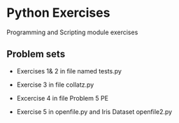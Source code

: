 # Python Exercises
Programming and Scripting module exercises

## Problem sets

* Exercises 1& 2 in file named tests.py

* Exercise 3 in file collatz.py

* Excercise 4 in file Problem 5 PE

* Exercise 5  in openfile.py and Iris Dataset openfile2.py
